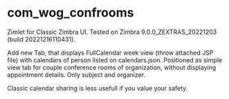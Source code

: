 # com_wog_confrooms

Zimlet for Classic Zimbra UI.
Tested on Zimbra 9.0.0_ZEXTRAS_20221203 (build 20221216110431).

Add new Tab, that displays FullCalendar week view (throw attached JSP file) with calendars of person listed on calendars.json.
Positioned as simple view tab for couple conference rooms of organization, without displaying appointment details. 
Only subject and organizer.

Classic calendar sharing is less usefull if you value your safety.
